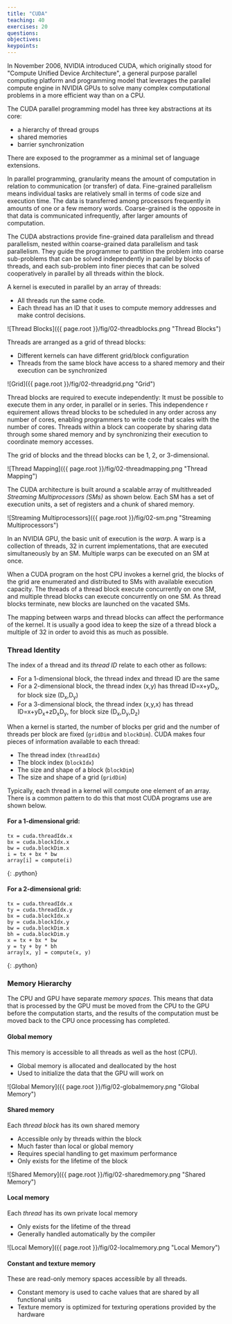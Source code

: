 ```yaml
---
title: "CUDA"
teaching: 40
exercises: 20
questions:
objectives:
keypoints:
---
```

In November 2006, NVIDIA introduced CUDA, which originally stood for "Compute Unified Device Architecture", a general purpose parallel computing 
platform and programming model that leverages the parallel compute engine in NVIDIA GPUs to solve many complex computational problems in a more 
efficient way than on a CPU.

The CUDA parallel programming model has three key abstractions at its core:
- a hierarchy of thread groups
- shared memories
- barrier synchronization

There are exposed to the programmer as a minimal set of language extensions.

In parallel programming, granularity means the amount of computation in relation to communication (or transfer) of data. Fine-grained 
parallelism means individual tasks are relatively small in terms of code size and execution time. The data is transferred among processors 
frequently in amounts of one or a few memory words. Coarse-grained is the opposite in that data is communicated infrequently, after larger 
amounts of computation.

The CUDA abstractions provide fine-grained data parallelism and thread parallelism, nested within coarse-grained data parallelism and task 
parallelism. They guide the programmer to partition the problem into coarse sub-problems that can be solved independently in parallel by 
blocks of threads, and each sub-problem into finer pieces that can be solved cooperatively in parallel by all threads within the block.

A kernel is executed in parallel by an array of threads:
- All threads run the same code.
- Each thread has an ID that it uses to compute memory addresses and make control decisions.

![Thread Blocks]({{ page.root }}/fig/02-threadblocks.png "Thread Blocks")

Threads are arranged as a grid of thread blocks:
- Different kernels can have different grid/block configuration
- Threads from the same block have access to a shared memory and their execution can be synchronized

![Grid]({{ page.root }}/fig/02-threadgrid.png "Grid")

Thread blocks are required to execute independently: It must be possible to execute them in any order, in parallel or in series. This independence r
equirement allows thread blocks to be scheduled in any order across any number of cores, enabling programmers to write code that scales with the 
number of cores. Threads within a block can cooperate by sharing data through some shared memory and by synchronizing their execution to 
coordinate memory accesses.

The grid of blocks and the thread blocks can be 1, 2, or 3-dimensional.

![Thread Mapping]({{ page.root }}/fig/02-threadmapping.png "Thread Mapping")

The CUDA architecture is built around a scalable array of multithreaded *Streaming Multiprocessors (SMs)* as shown below. Each SM has a set of 
execution units, a set of registers and a chunk of shared memory.

![Streaming Multiprocessors]({{ page.root }}/fig/02-sm.png "Streaming Multiprocessors")

In an NVIDIA GPU, the basic unit of execution is the *warp*. A warp is a collection of threads, 32 in current implementations, that are executed 
simultaneously by an SM. Multiple warps can be executed on an SM at once.

When a CUDA program on the host CPU invokes a kernel grid, the blocks of the grid are enumerated and distributed to SMs with available execution 
capacity. The threads of a thread block execute concurrently on one SM, and multiple thread blocks can execute concurrently on one SM. As thread 
blocks terminate, new blocks are launched on the vacated SMs.

The mapping between warps and thread blocks can affect the performance of the kernel. It is usually a good idea to keep the size of a thread block 
a multiple of 32 in order to avoid this as much as possible.

### Thread Identity

The index of a thread and its *thread ID* relate to each other as follows:

- For a 1-dimensional block, the thread index and thread ID are the same
- For a 2-dimensional block, the thread index (x,y) has thread ID=x+yD<sub>x</sub>, for block size (D<sub>x</sub>,D<sub>y</sub>)
- For a 3-dimensional block, the thread index (x,y,x) has thread ID=x+yD<sub>x</sub>+zD<sub>x</sub>D<sub>y</sub>, for 
block size (D<sub>x</sub>,D<sub>y</sub>,D<sub>z</sub>)

When a kernel is started, the number of blocks per grid and the number of threads per block are fixed (`gridDim` and `blockDim`). CUDA makes 
four pieces of information available to each thread:

- The thread index (`threadIdx`)
- The block index (`blockIdx`)
- The size and shape of a block (`blockDim`)
- The size and shape of a grid (`gridDim`)

Typically, each thread in a kernel will compute one element of an array. There is a common pattern to do this that most CUDA programs use are shown
below.

#### For a 1-dimensional grid:

~~~
tx = cuda.threadIdx.x
bx = cuda.blockIdx.x
bw = cuda.blockDim.x
i = tx + bx * bw
array[i] = compute(i)
~~~
{: .python}

#### For a 2-dimensional grid:

~~~
tx = cuda.threadIdx.x
ty = cuda.threadIdx.y
bx = cuda.blockIdx.x
by = cuda.blockIdx.y
bw = cuda.blockDim.x
bh = cuda.blockDim.y
x = tx + bx * bw
y = ty + by * bh
array[x, y] = compute(x, y)
~~~
{: .python}

### Memory Hierarchy

The CPU and GPU have separate *memory spaces*. This means that data that is processed by the GPU must be moved from the CPU to the GPU before 
the computation starts, and the results of the computation must be moved back to the CPU once processing has completed.

#### Global memory

This memory is accessible to all threads as well as the host (CPU).

- Global memory is allocated and deallocated by the host
- Used to initialize the data that the GPU will work on

![Global Memory]({{ page.root }}/fig/02-globalmemory.png "Global Memory")

#### Shared memory

Each *thread block* has its own shared memory

- Accessible only by threads within the block
- Much faster than local or global memory
- Requires special handling to get maximum performance
- Only exists for the lifetime of the block

![Shared Memory]({{ page.root }}/fig/02-sharedmemory.png "Shared Memory")

#### Local memory

Each *thread* has its own private local memory

- Only exists for the lifetime of the thread
- Generally handled automatically by the compiler

![Local Memory]({{ page.root }}/fig/02-localmemory.png "Local Memory")

#### Constant and texture memory

These are read-only memory spaces accessible by all threads.

- Constant memory is used to cache values that are shared by all functional units
- Texture memory is optimized for texturing operations provided by the hardware
